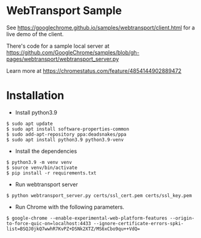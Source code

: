 WebTransport Sample
===
See https://googlechrome.github.io/samples/webtransport/client.html for a live demo of the client.

There's code for a sample local server at https://github.com/GoogleChrome/samples/blob/gh-pages/webtransport/webtransport_server.py

Learn more at https://chromestatus.com/feature/4854144902889472


Installation
============

- Install python3.9

```
$ sudo apt update
$ sudo apt install software-properties-common
$ sudo add-apt-repository ppa:deadsnakes/ppa
$ sudo apt install python3.9 python3.9-venv
```
- Install the dependencies

```
$ python3.9 -m venv venv
$ source venv/bin/activate
$ pip install -r requirements.txt
```

- Run webtransport server

```
$ python webtransport_server.py certs/ssl_cert.pem certs/ssl_key.pem
```

- Run Chrome with the following parameters.
```
$ google-chrome --enable-experimental-web-platform-features --origin-to-force-quic-on=localhost:4433 --ignore-certificate-errors-spki-list=BSQJ0jkQ7wwhR7KvPZ+DSNk2XTZ/MS6xCbo9qu++VdQ=
```
